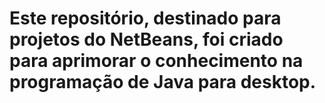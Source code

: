 # Este repositório, destinado para projetos do NetBeans, foi criado para aprimorar o conhecimento na programação de Java para desktop.
